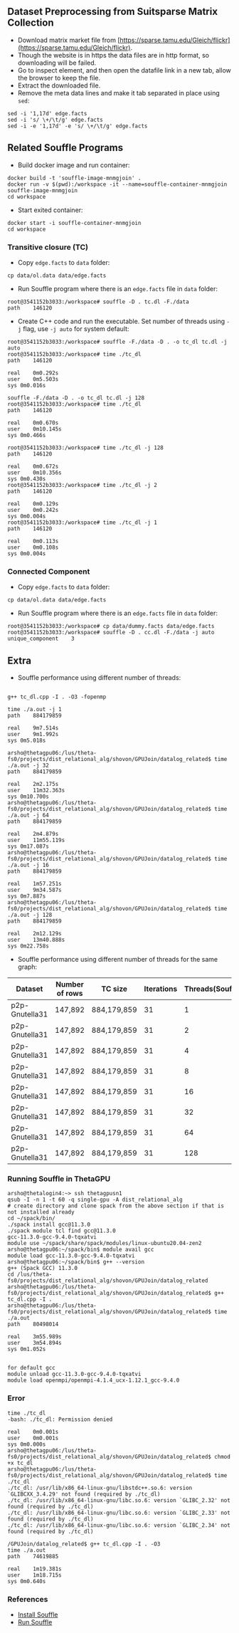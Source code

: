 ## Dataset Preprocessing from Suitsparse Matrix Collection
- Download matrix market file from [https://sparse.tamu.edu/Gleich/flickr](https://sparse.tamu.edu/Gleich/flickr).
- Though the website is in https the data files are in http format, so downloading will be failed.
- Go to inspect element, and then open the datafile link in a new tab, allow the browser to keep the file.
- Extract the downloaded file.
- Remove the meta data lines and make it tab separated in place using `sed`:
```shell
sed -i '1,17d' edge.facts
sed -i 's/ \+/\t/g' edge.facts
sed -i -e '1,17d' -e 's/ \+/\t/g' edge.facts
```

## Related Souffle Programs
- Build docker image and run container:
```shell
docker build -t 'souffle-image-mnmgjoin' .
docker run -v $(pwd):/workspace -it --name=souffle-container-mnmgjoin souffle-image-mnmgjoin
cd workspace
```
- Start exited container:
```shell
docker start -i souffle-container-mnmgjoin
cd workspace
```
### Transitive closure (TC)
- Copy `edge.facts` to `data` folder:
```shell
cp data/ol.data data/edge.facts
```
- Run Souffle program where there is an `edge.facts` file in `data` folder:
```shell
root@3541152b3033:/workspace# souffle -D . tc.dl -F./data
path	146120
```
- Create C++ code and run the executable. Set number of threads using `-j` flag, use `-j auto` for system default:
```shell
root@3541152b3033:/workspace# souffle -F./data -D . -o tc_dl tc.dl -j auto
root@3541152b3033:/workspace# time ./tc_dl
path	146120

real	0m0.292s
user	0m5.503s
sys	0m0.016s

souffle -F./data -D . -o tc_dl tc.dl -j 128 
root@3541152b3033:/workspace# time ./tc_dl
path	146120

real	0m0.670s
user	0m10.145s
sys	0m0.466s

root@3541152b3033:/workspace# time ./tc_dl -j 128
path	146120

real	0m0.672s
user	0m10.356s
sys	0m0.430s
root@3541152b3033:/workspace# time ./tc_dl -j 2  
path	146120

real	0m0.129s
user	0m0.242s
sys	0m0.004s
root@3541152b3033:/workspace# time ./tc_dl -j 1
path	146120

real	0m0.113s
user	0m0.108s
sys	0m0.004s

```
### Connected Component
- Copy `edge.facts` to `data` folder:
```shell
cp data/ol.data data/edge.facts
```
- Run Souffle program where there is an `edge.facts` file in `data` folder:
```shell
root@3541152b3033:/workspace# cp data/dummy.facts data/edge.facts 
root@3541152b3033:/workspace# souffle -D . cc.dl -F./data -j auto
unique_component	3
```

## Extra
- Souffle performance using different number of threads:

```shell

g++ tc_dl.cpp -I . -O3 -fopenmp

time ./a.out -j 1
path	884179859

real	9m7.514s
user	9m1.992s
sys	0m5.018s

arsho@thetagpu06:/lus/theta-fs0/projects/dist_relational_alg/shovon/GPUJoin/datalog_related$ time ./a.out -j 32
path	884179859

real	2m2.175s
user	11m32.363s
sys	0m10.700s
arsho@thetagpu06:/lus/theta-fs0/projects/dist_relational_alg/shovon/GPUJoin/datalog_related$ time ./a.out -j 64
path	884179859

real	2m4.879s
user	11m55.119s
sys	0m17.087s
arsho@thetagpu06:/lus/theta-fs0/projects/dist_relational_alg/shovon/GPUJoin/datalog_related$ time ./a.out -j 16
path	884179859

real	1m57.251s
user	9m34.587s
sys	0m7.887s
arsho@thetagpu06:/lus/theta-fs0/projects/dist_relational_alg/shovon/GPUJoin/datalog_related$ time ./a.out -j 128
path	884179859

real	2m12.129s
user	13m40.888s
sys	0m22.758s

```

- Souffle performance using different number of threads for the same graph:

| Dataset | Number of rows | TC size | Iterations | Threads(Souffle) | Souffle(s) | 
| --- | --- | --- |----|------------------| --- |  
| p2p-Gnutella31 | 147,892 | 884,179,859 | 31 | 1                | 547.514 | 
| p2p-Gnutella31 | 147,892 | 884,179,859 | 31 | 2                | 321.823 | 
| p2p-Gnutella31 | 147,892 | 884,179,859 | 31 | 4                | 202.916 | 
| p2p-Gnutella31 | 147,892 | 884,179,859 | 31 | 8                | 143.917 |
| p2p-Gnutella31 | 147,892 | 884,179,859 | 31 | 16               | 117.251 |
| p2p-Gnutella31 | 147,892 | 884,179,859 | 31 | 32               | 122.175 |
| p2p-Gnutella31 | 147,892 | 884,179,859 | 31 | 64               | 124.879 |
| p2p-Gnutella31 | 147,892 | 884,179,859 | 31 | 128              | 132.129 | 


### Running Souffle in ThetaGPU
```shell
arsho@thetalogin4:~> ssh thetagpusn1
qsub -I -n 1 -t 60 -q single-gpu -A dist_relational_alg
# create directory and clone spack from the above section if that is not installed already 
cd ~/spack/bin/
./spack install gcc@11.3.0
./spack module tcl find gcc@11.3.0
gcc-11.3.0-gcc-9.4.0-tqxatvi
module use ~/spack/share/spack/modules/linux-ubuntu20.04-zen2
arsho@thetagpu06:~/spack/bin$ module avail gcc
module load gcc-11.3.0-gcc-9.4.0-tqxatvi
arsho@thetagpu06:~/spack/bin$ g++ --version
g++ (Spack GCC) 11.3.0
cd /lus/theta-fs0/projects/dist_relational_alg/shovon/GPUJoin/datalog_related
arsho@thetagpu06:/lus/theta-fs0/projects/dist_relational_alg/shovon/GPUJoin/datalog_related$ g++ tc_dl.cpp -I .
arsho@thetagpu06:/lus/theta-fs0/projects/dist_relational_alg/shovon/GPUJoin/datalog_related$ time ./a.out
path	80498014

real	3m55.989s
user	3m54.894s
sys	0m1.052s


for default gcc
module unload gcc-11.3.0-gcc-9.4.0-tqxatvi
module load openmpi/openmpi-4.1.4_ucx-1.12.1_gcc-9.4.0
```

### Error
```shell
time ./tc_dl
-bash: ./tc_dl: Permission denied

real	0m0.001s
user	0m0.001s
sys	0m0.000s
arsho@thetagpu06:/lus/theta-fs0/projects/dist_relational_alg/shovon/GPUJoin/datalog_related$ chmod +x tc_dl
arsho@thetagpu06:/lus/theta-fs0/projects/dist_relational_alg/shovon/GPUJoin/datalog_related$ time ./tc_dl
./tc_dl: /usr/lib/x86_64-linux-gnu/libstdc++.so.6: version `GLIBCXX_3.4.29' not found (required by ./tc_dl)
./tc_dl: /usr/lib/x86_64-linux-gnu/libc.so.6: version `GLIBC_2.32' not found (required by ./tc_dl)
./tc_dl: /usr/lib/x86_64-linux-gnu/libc.so.6: version `GLIBC_2.33' not found (required by ./tc_dl)
./tc_dl: /usr/lib/x86_64-linux-gnu/libc.so.6: version `GLIBC_2.34' not found (required by ./tc_dl)

/GPUJoin/datalog_related$ g++ tc_dl.cpp -I . -O3
time ./a.out
path	74619885

real	1m19.381s
user	1m18.715s
sys	0m0.640s

```


### References
- [Install Souffle](https://souffle-lang.github.io/install.html)
- [Run Souffle](https://souffle-lang.github.io/execute)
